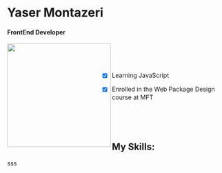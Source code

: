 # Yaser Montazeri

#### FrontEnd Developer
<img align="left" width="240" src="https://i.giphy.com/media/v1.Y2lkPTc5MGI3NjExcnl2MXlkZGZ3endjNjdoNXhlMGFuM3dzb3ZvZ2M2anF6OGx5NzZmciZlcD12MV9pbnRlcm5hbF9naWZfYnlfaWQmY3Q9cw/5eLDrEaRGHegx2FeF2/giphy.gif">

<br>
<br>
<br>

- [x] Learning JavaScript<br>
- [x] Enrolled in the Web Package Design course at MFT<br>


<br>
<br>
<br>

## My Skills:

sss


